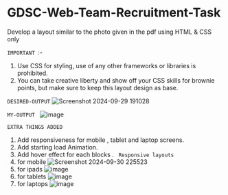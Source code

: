 # GDSC-Web-Team-Recruitment-Task
Develop a layout similar to the photo given in the pdf   using HTML &amp; CSS only 

``IMPORTANT ``:-
1. Use CSS for styling, use of any other frameworks or libraries is prohibited.
2. You can take creative liberty and show off your CSS skills for brownie points, but
make sure to keep this layout design as base.


``DESIRED-OUTPUT`` 
![Screenshot 2024-09-29 191028](https://github.com/user-attachments/assets/1ff94247-55d1-4c99-adbe-3d72f8f9de8e)

``MY-OUTPUT ``
![image](https://github.com/user-attachments/assets/49178d56-09eb-47ef-9343-7909ae74ae7e)

``EXTRA THINGS ADDED ``
1) Add responsiveness for mobile , tablet and laptop screens.
2) Add starting load Animation.
3) Add hover effect for each blocks .
``` Responsive layouts```
1) for mobile
   ![Screenshot 2024-09-30 225523](https://github.com/user-attachments/assets/bc607730-5f07-4174-8321-5bf6b6f67646)
2) for ipads
   ![image](https://github.com/user-attachments/assets/0cd7533e-5853-4128-bad8-27e776bd13b0)
3) for tablets
   ![image](https://github.com/user-attachments/assets/9f682101-46a1-435c-a0b5-7d517f6b963e)
4) for laptops
   ![image](https://github.com/user-attachments/assets/49178d56-09eb-47ef-9343-7909ae74ae7e)
   

   

   







